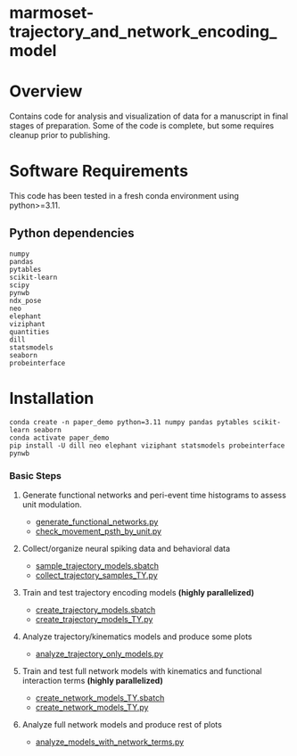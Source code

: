 # marmoset-trajectory_and_network_encoding_model

# Overview
Contains code for analysis and visualization of data for a manuscript in final stages of preparation. Some of the code 
is complete, but some requires cleanup prior to publishing. 

# Software Requirements
This code has been tested in a fresh conda environment using python>=3.11.
## Python dependencies
    
    numpy
    pandas
    pytables
    scikit-learn
    scipy
    pynwb
    ndx_pose
    neo
    elephant
    viziphant
    quantities
    dill
    statsmodels
    seaborn
    probeinterface
    

# Installation

    conda create -n paper_demo python=3.11 numpy pandas pytables scikit-learn seaborn 
    conda activate paper_demo
    pip install -U dill neo elephant viziphant statsmodels probeinterface pynwb
    



### Basic Steps
1.	Generate functional networks and peri-event time histograms to assess unit modulation.

	-	[generate_functional_networks.py](/analysis_with_nwb_format/generate_functional_networks.py)
	-	[check_movement_psth_by_unit.py](/analysis_with_nwb_format/check_movement_psth_by_unit.py)

2.	Collect/organize neural spiking data and behavioral data

	-	[sample_trajectory_models.sbatch](/analysis_with_nwb_format/sample_trajectory_models.sbatch)
	-	[collect_trajectory_samples_TY.py](/analysis_with_nwb_format/collect_trajectory_samples_TY.py)
    
3.	Train and test trajectory encoding models **(highly parallelized)** 

	-	[create_trajectory_models.sbatch](/analysis_with_nwb_format/create_trajectory_models.sbatch)
	-	[create_trajectory_models_TY.py](/analysis_with_nwb_format/create_trajectory_models_TY.py)
    
4.	Analyze trajectory/kinematics models and produce some plots

	-	[analyze_trajectory_only_models.py](/analysis_with_nwb_format/analyze_trajectory_only_models.py)
    
5.	Train and test full network models with kinematics and functional interaction terms **(highly parallelized)**

	-	[create_network_models_TY.sbatch](/analysis_with_nwb_format/create_network_models_TY.sbatch)
    -	[create_network_models_TY.py](/analysis_with_nwb_format/create_network_models_TY.py) 
    
6.	Analyze full network models and produce rest of plots

	-	[analyze_models_with_network_terms.py](/analysis_with_nwb_format/analyze_models_with_network_terms.py)
